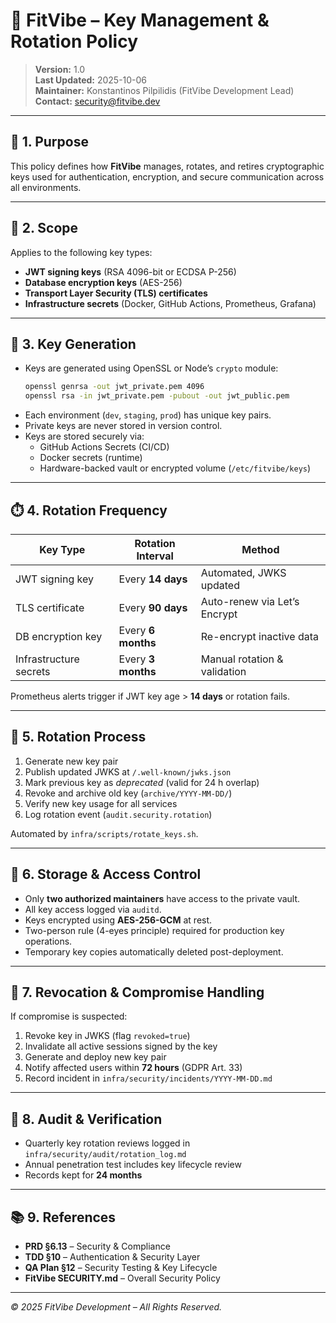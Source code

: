 # 🔑 FitVibe – Key Management & Rotation Policy

> **Version:** 1.0  
> **Last Updated:** 2025-10-06  
> **Maintainer:** Konstantinos Pilpilidis (FitVibe Development Lead)  
> **Contact:** security@fitvibe.dev

---

## 🔐 1. Purpose

This policy defines how **FitVibe** manages, rotates, and retires cryptographic keys used for authentication, encryption, and secure communication across all environments.

---

## 🧭 2. Scope

Applies to the following key types:
- **JWT signing keys** (RSA 4096-bit or ECDSA P-256)
- **Database encryption keys** (AES-256)
- **Transport Layer Security (TLS) certificates**
- **Infrastructure secrets** (Docker, GitHub Actions, Prometheus, Grafana)

---

## 🧩 3. Key Generation

- Keys are generated using OpenSSL or Node’s `crypto` module:
  ```bash
  openssl genrsa -out jwt_private.pem 4096
  openssl rsa -in jwt_private.pem -pubout -out jwt_public.pem
  ```
- Each environment (`dev`, `staging`, `prod`) has unique key pairs.
- Private keys are never stored in version control.
- Keys are stored securely via:
  - GitHub Actions Secrets (CI/CD)
  - Docker secrets (runtime)
  - Hardware-backed vault or encrypted volume (`/etc/fitvibe/keys`)

---

## ⏱️ 4. Rotation Frequency

| Key Type | Rotation Interval | Method |
|-----------|------------------|---------|
| JWT signing key | Every **14 days** | Automated, JWKS updated |
| TLS certificate | Every **90 days** | Auto-renew via Let’s Encrypt |
| DB encryption key | Every **6 months** | Re-encrypt inactive data |
| Infrastructure secrets | Every **3 months** | Manual rotation & validation |

Prometheus alerts trigger if JWT key age > **14 days** or rotation fails.

---

## 🔄 5. Rotation Process

1. Generate new key pair  
2. Publish updated JWKS at `/.well-known/jwks.json`  
3. Mark previous key as *deprecated* (valid for 24 h overlap)  
4. Revoke and archive old key (`archive/YYYY-MM-DD/`)  
5. Verify new key usage for all services  
6. Log rotation event (`audit.security.rotation`)  

Automated by `infra/scripts/rotate_keys.sh`.

---

## 🔐 6. Storage & Access Control

- Only **two authorized maintainers** have access to the private vault.
- All key access logged via `auditd`.
- Keys encrypted using **AES-256-GCM** at rest.
- Two-person rule (4-eyes principle) required for production key operations.
- Temporary key copies automatically deleted post-deployment.

---

## 🚨 7. Revocation & Compromise Handling

If compromise is suspected:
1. Revoke key in JWKS (flag `revoked=true`)
2. Invalidate all active sessions signed by the key
3. Generate and deploy new key pair
4. Notify affected users within **72 hours** (GDPR Art. 33)
5. Record incident in `infra/security/incidents/YYYY-MM-DD.md`

---

## 🧾 8. Audit & Verification

- Quarterly key rotation reviews logged in `infra/security/audit/rotation_log.md`
- Annual penetration test includes key lifecycle review
- Records kept for **24 months**

---

## 📚 9. References

- **PRD §6.13** – Security & Compliance  
- **TDD §10** – Authentication & Security Layer  
- **QA Plan §12** – Security Testing & Key Lifecycle  
- **FitVibe SECURITY.md** – Overall Security Policy

---

*© 2025 FitVibe Development – All Rights Reserved.*
